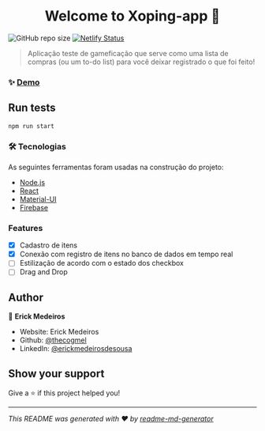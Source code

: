 <h1 align="center">Welcome to Xoping-app 👋</h1>
<p>
</p>

![GitHub repo size](https://img.shields.io/github/repo-size/thecogmel/xoping-app?style=plastic) [![Netlify Status](https://api.netlify.com/api/v1/badges/4abba16d-35d7-4240-8327-8b2aa6dcf162/deploy-status)](https://app.netlify.com/sites/xoping-app/deploys)

> Aplicação teste de gameficação que serve como uma lista de compras (ou um to-do list) para você deixar registrado o que foi feito!

### ✨ [Demo](https://xoping-app.netlify.app/)

## Run tests

```sh
npm run start
```

### 🛠 Tecnologias

As seguintes ferramentas foram usadas na construção do projeto:

- [Node.js](https://nodejs.org/en/)
- [React](https://pt-br.reactjs.org/)
- [Material-UI](https://material-ui.com/)
- [Firebase](firebase.google.com)

### Features

- [x] Cadastro de itens
- [x] Conexão com registro de itens no banco de dados em tempo real
- [ ] Estilização de acordo com o estado dos checkbox
- [ ] Drag and Drop

## Author

👤 **Erick Medeiros**

* Website: Erick Medeiros
* Github: [@thecogmel](https://github.com/thecogmel)
* LinkedIn: [@erickmedeirosdesousa](www.linkedin.com\/in\/erickmedeirosdesousa)

## Show your support

Give a ⭐️ if this project helped you!

***
_This README was generated with ❤️ by [readme-md-generator](https://github.com/kefranabg/readme-md-generator)_